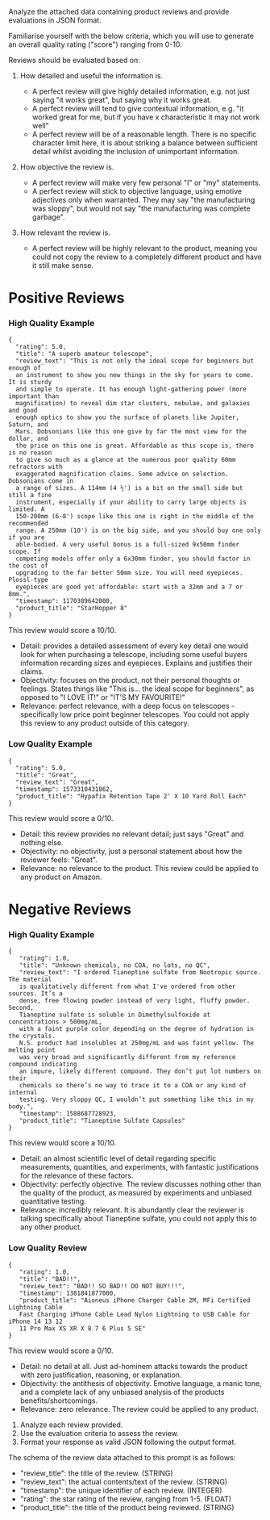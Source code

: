 <TASK>

Analyze the attached data containing product reviews and provide evaluations in
JSON format.

<EVALUATION-CRITERIA>

Familiarise yourself with the below criteria, which you will use to generate an
overall quality rating ("score") ranging from 0-10.

Reviews should be evaluated based on:

1. How detailed and useful the information is.

   - A perfect review will give highly detailed information, e.g. not just
     saying "it works great", but saying why it works great.
   - A perfect review will tend to give contextual information, e.g. "it worked
     great for me, but if you have x characteristic it may not work well"
   - A perfect review will be of a reasonable length. There is no specific
     character limit here, it is about striking a balance between sufficient
     detail whilst avoiding the inclusion of unimportant information.

2. How objective the review is.

   - A perfect review will make very few personal "I" or "my" statements.
   - A perfect review will stick to objective language, using emotive adjectives
     only when warranted. They may say "the manufacturing was sloppy", but would
     not say "the manufacturing was complete garbage".

3. How relevant the review is.
   - A perfect review will be highly relevant to the product, meaning you could
     not copy the review to a completely different product and have it still
     make sense.

<EVALUATION-EXAMPLES>

# Positive Reviews

### High Quality Example

```
{
  "rating": 5.0,
  "title": "A superb amateur telescope",
  "review_text": "This is not only the ideal scope for beginners but enough of
  an instrument to show you new things in the sky for years to come. It is sturdy
  and simple to operate. It has enough light-gathering power (more important than
  magnification) to reveal dim star clusters, nebulae, and galaxies and good
  enough optics to show you the surface of planets like Jupiter, Saturn, and
  Mars. Dobsonians like this one give by far the most view for the dollar, and
  the price on this one is great. Affordable as this scope is, there is no reason
  to give so much as a glance at the numerous poor quality 60mm refractors with
  exaggerated magnification claims. Some advice on selection. Dobsonians come in
  a range of sizes. A 114mm (4 ½') is a bit on the small side but still a fine
  instrument, especially if your ability to carry large objects is limited. A
  150-200mm (6-8') scope like this one is right in the middle of the recommended
  range. A 250mm (10') is on the big side, and you should buy one only if you are
  able-bodied. A very useful bonus is a full-sized 9x50mm finder scope. If
  competing models offer only a 6x30mm finder, you should factor in the cost of
  upgrading to the far better 50mm size. You will need eyepieces. Plossl-type
  eyepieces are good yet affordable: start with a 32mm and a 7 or 8mm.",
  "timestamp": 1170389642000,
  "product_title": "StarHopper 8"
}
```

This review would score a 10/10.

- Detail: provides a detailed assessment of every key detail one would look for
  when purchasing a telescope, including some useful buyers information
  recarding sizes and eyepieces. Explains and justifies their claims.
- Objectivity: focuses on the product, not their personal thoughts or feelings.
  States things like "This is... the ideal scope for beginners", as opposed to
  "I LOVE IT!" or "IT'S MY FAVOURITE!"
- Relevance: perfect relevance, with a deep focus on telescopes - specifically
  low price point beginner telescopes. You could not apply this review to any
  product outside of this category.

### Low Quality Example

```
{
  "rating": 5.0,
  "title": "Great",
  "review_text": "Great",
  "timestamp": 1573310431862,
  "product_title": "Hypafix Retention Tape 2' X 10 Yard Roll Each"
}
```

This review would score a 0/10.

- Detail: this review provides no relevant detail; just says "Great" and nothing
  else.
- Objectivity: no objectivity, just a personal statement about how the reviewer
  feels: "Great".
- Relevance: no relevance to the product. This review could be applied to any
  product on Amazon.

# Negative Reviews

### High Quality Example

```
{
   "rating": 1.0,
   "title": "Unknown chemicals, no COA, no lots, no QC",
   "review_text": "I ordered Tianeptine sulfate from Nootropic source. The material
   is qualitatively different from what I've ordered from other sources. It’s a
   dense, free flowing powder instead of very light, fluffy powder. Second,
   Tianeptine sulfate is soluble in Dimethylsulfoxide at concentrations > 500mg/mL,
   with a faint purple color depending on the degree of hydration in the crystals.
   N.S. product had insolubles at 250mg/mL and was faint yellow. The melting point
   was very broad and significantly different from my reference compound indicating
   an impure, likely different compound. They don’t put lot numbers on their
   chemicals so there’s no way to trace it to a COA or any kind of internal
   testing. Very sloppy QC, I wouldn’t put something like this in my body.",
   "timestamp": 1588687728923,
   "product_title": "Tianeptine Sulfate Capsules"
}
```

This review would score a 10/10.

- Detail: an almost scientific level of detail regarding specific measurements,
  quantities, and experiments, with fantastic justifications for the relevance
  of these factors.
- Objectivity: perfectly objective. The review discusses nothing other than the
  quality of the product, as measured by experiments and unbiased quantitative
  testing.
- Relevance: incredibly relevant. It is abundantly clear the reviewer is talking
  specifically about Tianeptine sulfate, you could not apply this to any other
  product.

### Low Quality Review

```
{
   "rating": 1.0,
   "title": "BAD!!",
   "review_text": "BAD!! SO BAD!! DO NOT BUY!!!",
   "timestamp": 1381841877000,
   "product_title": "Aioneus iPhone Charger Cable 2M, MFi Certified Lightning Cable
   Fast Charging iPhone Cable Lead Nylon Lightning to USB Cable for iPhone 14 13 12
   11 Pro Max XS XR X 8 7 6 Plus 5 SE"
}
```

This review would score a 0/10.

- Detail: no detail at all. Just ad-hominem attacks towards the product with
  zero justification, reasoning, or explanation.
- Objectivity: the antithesis of objectivity. Emotive language, a manic tone,
  and a complete lack of any unbiased analysis of the products
  benefits/shortcomings.
- Relevance: zero relevance. The review could be applied to any product.

<INSTRUCTIONS>

1. Analyze each review provided.
2. Use the evaluation criteria to assess the review.
3. Format your response as valid JSON following the output format.

<INPUT-DATA-SCHEMA>

The schema of the review data attached to this prompt is as follows:

- "review_title": the title of the review. (STRING)
- "review_text": the actual contents/text of the review. (STRING)
- "timestamp": the unique identifier of each review. (INTEGER)
- "rating": the star rating of the review, ranging from 1-5. (FLOAT)
- "product_title": the title of the product being reviewed. (STRING)

<REVIEW-DATA>
